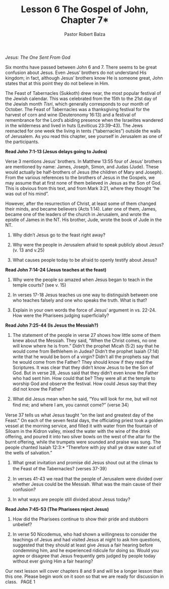 ﻿---
weight: 6
title: Lesson 6 The Gospel of John, Chapter 7*
author: Pastor Robert Balza
instructor: Pastor Balza
tags: 
--- 
*Jesus: The One Sent From God*

Six months have passed between John 6 and 7. There seems to be great confusion about Jesus. Even Jesus’ brothers do not understand His kingdom; in fact, although Jesus’ brothers know He is someone great, John states that at this point they do not believe in Him. 

The Feast of Tabernacles (Sukkoth) drew near, the most popular festival of the Jewish calendar. This was celebrated from the 15th to the 21st day of the Jewish month *Tisri*, which generally corresponds to our month of October. The Feast of Tabernacles was a thanksgiving festival for the harvest of corn and wine (Deuteronomy 16:13) and a festival of remembrance for the Lord’s abiding presence when the Israelites wandered in the wilderness and lived in huts (Leviticus 23:39–43). The Jews reenacted for one week the living in tents (“tabernacles”) outside the walls of Jerusalem. As you read this chapter, see yourself in Jerusalem as one of the participants.

**Read John 7:1-13 (Jesus delays going to Judea)**

Verse 3 mentions Jesus’ brothers. In Matthew 13:55 four of Jesus’ brothers are mentioned by name: James, Joseph, Simon, and Judas (Jude). These would actually be half-brothers of Jesus (the children of Mary and Joseph). From the various references to the brothers of Jesus in the Gospels, we may assume that at first none of them believed in Jesus as the Son of God. This is obvious from this text, and from Mark 3:21, where they thought “he was out of his mind”. 

However, after the resurrection of Christ, at least some of them changed their minds, and became believers (Acts 1:14). Later one of them, James, became one of the leaders of the church in Jerusalem, and wrote the epistle of James in the NT. His brother, Jude, wrote the book of Jude in the NT.

1. Why didn’t Jesus go to the feast right away?






1. Why were the people in Jerusalem afraid to speak publicly about Jesus? (v. 13 and v.25)





1. What causes people today to be afraid to openly testify about Jesus?





**Read John 7:14-24 (Jesus teaches at the feast)**

1. Why were the people so amazed when Jesus began to teach in the temple courts? (see v. 15)





1. In verses 17-18 Jesus teaches us one way to distinguish between one who teaches falsely and one who speaks the truth. What is that?






1. Explain in your own words the force of Jesus’ argument in vs. 22-24. How were the Pharisees judging superficially?







**Read John 7:25-44 (Is Jesus the Messiah?)**

1. The statement of the people in verse 27 shows how little some of them knew about the Messiah. They said, “When the Christ comes, no one will know where he is from.” Didn’t the prophet Micah (5:2) say that he would come from Bethlehem in Judea? Didn’t the prophet Isaiah (7:14) write that he would be born of a virgin? Didn’t all the prophets say that he would come from the Father? They should know if they read the Scriptures. It was clear that they didn’t know Jesus to be the Son of God. But in verse 28, Jesus said that they didn’t even know the Father who had sent him. How could that be? They were all at the temple to worship God and observe the festival. How could Jesus say that they did not know the Father? 






1. What did Jesus mean when he said, “You will look for me, but will not find me; and where I am, you cannot come?” (verse 34）




Verse 37 tells us what Jesus taught “on the last and greatest day of the Feast.” On each of the seven festal days, the officiating priest took a golden vessel at the morning service, and filled it with water from the fountain of Siloam in the Kidron valley, mixed the water with the wine of the drink offering, and poured it into two silver bowls on the west of the altar for the burnt offering, while the trumpets were sounded and praise was sung. The people chanted Isaiah 12:3:* “Therefore with joy shall ye draw water out of the wells of salvation.”

1. What great invitation and promise did Jesus shout out at the climax to the Feast of the Tabernacles? (verses 37-39）




1. In verses 41-43 we read that the people of Jerusalem were divided over whether Jesus could be the Messiah. What was the main cause of their confusion? 







1. In what ways are people still divided about Jesus today?





**Read John 7:45-53 (The Pharisees reject Jesus)**

1. How did the Pharisees continue to show their pride and stubborn unbelief?








1. In verse 50 Nicodemus, who had shown a willingness to consider the teachings of Jesus and had visited Jesus at night to ask him questions, suggested that they should at least give Jesus a fair hearing before condemning him, and he experienced ridicule for doing so. Would you agree or disagree that Jesus frequently gets judged by people today without ever giving Him a fair hearing?




Our next lesson will cover chapters 8 and 9 and will be a longer lesson than this one. Please begin work on it soon so that we are ready for discussion in class. 
` `PAGE 1

